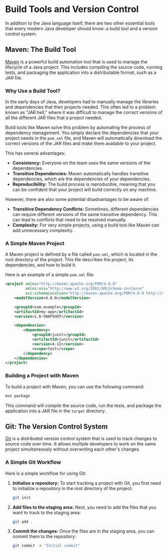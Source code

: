 # Build Tools and Version Control

In addition to the Java language itself, there are two other essential tools that every modern Java developer should know: a build tool and a version control system.

## Maven: The Build Tool

[Maven](https://maven.apache.org/) is a powerful build automation tool that is used to manage the lifecycle of a Java project. This includes compiling the source code, running tests, and packaging the application into a distributable format, such as a JAR file.

### Why Use a Build Tool?

In the early days of Java, developers had to manually manage the libraries and dependencies that their projects needed. This often led to a problem known as "JAR hell," where it was difficult to manage the correct versions of all the different JAR files that a project needed.

Build tools like Maven solve this problem by automating the process of dependency management. You simply declare the dependencies that your project needs in the `pom.xml` file, and Maven will automatically download the correct versions of the JAR files and make them available to your project.

This has several advantages:

- **Consistency:** Everyone on the team uses the same versions of the dependencies.
- **Transitive Dependencies:** Maven automatically handles transitive dependencies, which are the dependencies of your dependencies.
- **Reproducibility:** The build process is reproducible, meaning that you can be confident that your project will build correctly on any machine.

However, there are also some potential disadvantages to be aware of:

- **Transitive Dependency Conflicts:** Sometimes, different dependencies can require different versions of the same transitive dependency. This can lead to conflicts that need to be resolved manually.
- **Complexity:** For very simple projects, using a build tool like Maven can add unnecessary complexity.

### A Simple Maven Project

A Maven project is defined by a file called `pom.xml`, which is located in the root directory of the project. This file describes the project, its dependencies, and how to build it.

Here is an example of a simple `pom.xml` file:

```xml
<project xmlns="http://maven.apache.org/POM/4.0.0"
         xmlns:xsi="http://www.w3.org/2001/XMLSchema-instance"
         xsi:schemaLocation="http://maven.apache.org/POM/4.0.0 http://maven.apache.org/xsd/maven-4.0.0.xsd">
    <modelVersion>4.0.0</modelVersion>

    <groupId>com.example</groupId>
    <artifactId>my-app</artifactId>
    <version>1.0-SNAPSHOT</version>

    <dependencies>
        <dependency>
            <groupId>junit</groupId>
            <artifactId>junit</artifactId>
            <version>4.12</version>
            <scope>test</scope>
        </dependency>
    </dependencies>
</project>
```

### Building a Project with Maven

To build a project with Maven, you can use the following command:

```bash
mvn package
```

This command will compile the source code, run the tests, and package the application into a JAR file in the `target` directory.

## Git: The Version Control System

[Git](https://git-scm.com/) is a distributed version control system that is used to track changes to source code over time. It allows multiple developers to work on the same project simultaneously without overwriting each other's changes.

### A Simple Git Workflow

Here is a simple workflow for using Git:

1.  **Initialize a repository:** To start tracking a project with Git, you first need to initialize a repository in the root directory of the project:

    ```bash
    git init
    ```

2.  **Add files to the staging area:** Next, you need to add the files that you want to track to the staging area:

    ```bash
    git add .
    ```

3.  **Commit the changes:** Once the files are in the staging area, you can commit them to the repository:

    ```bash
    git commit -m "Initial commit"
    ```